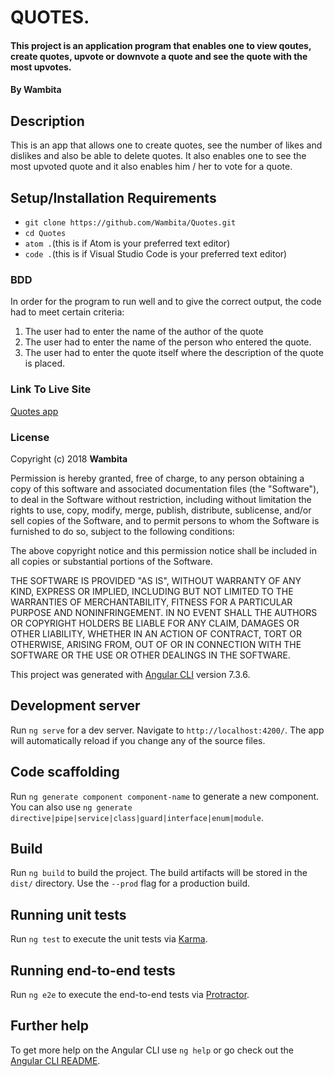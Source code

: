 # QUOTES.
#### This project is an application program that enables one to view qoutes, create quotes, upvote or downvote a quote and see the quote  with the most upvotes.
#### By **Wambita**
## Description
This is an app that allows one to create quotes, see the number of likes and dislikes and also be able to delete quotes. It also enables one to see the most upvoted quote and it also enables him / her to vote for a quote.

## Setup/Installation Requirements

- `git clone https://github.com/Wambita/Quotes.git`
- `cd Quotes`
- `atom .`(this is if Atom is your preferred text editor)
- `code .`(this is if Visual Studio Code is your preferred text editor)

### BDD
In order for the program to run well and to give the correct output, the code had to meet certain criteria:
1. The user had to enter the name of the author of the quote
2. The user had to enter the name of the person who entered the quote.
3. The user had to enter the quote itself where the description of the quote is placed.

### Link To Live Site

[Quotes app](https://Wambita.github.io/Quotes)

### License

Copyright (c) 2018 **Wambita**

Permission is hereby granted, free of charge, to any person obtaining a copy of this software and associated documentation files (the "Software"), to deal in the Software without restriction, including without limitation the rights to use, copy, modify, merge, publish, distribute, sublicense, and/or sell copies of the Software, and to permit persons to whom the Software is furnished to do so, subject to the following conditions:

The above copyright notice and this permission notice shall be included in all copies or substantial portions of the Software.

THE SOFTWARE IS PROVIDED "AS IS", WITHOUT WARRANTY OF ANY KIND, EXPRESS OR IMPLIED, INCLUDING BUT NOT LIMITED TO THE WARRANTIES OF MERCHANTABILITY, FITNESS FOR A PARTICULAR PURPOSE AND NONINFRINGEMENT. IN NO EVENT SHALL THE AUTHORS OR COPYRIGHT HOLDERS BE LIABLE FOR ANY CLAIM, DAMAGES OR OTHER LIABILITY, WHETHER IN AN ACTION OF CONTRACT, TORT OR OTHERWISE, ARISING FROM, OUT OF OR IN CONNECTION WITH THE SOFTWARE OR THE USE OR OTHER DEALINGS IN THE SOFTWARE.

This project was generated with [Angular CLI](https://github.com/angular/angular-cli) version 7.3.6.

## Development server

Run `ng serve` for a dev server. Navigate to `http://localhost:4200/`. The app will automatically reload if you change any of the source files.

## Code scaffolding

Run `ng generate component component-name` to generate a new component. You can also use `ng generate directive|pipe|service|class|guard|interface|enum|module`.

## Build

Run `ng build` to build the project. The build artifacts will be stored in the `dist/` directory. Use the `--prod` flag for a production build.

## Running unit tests

Run `ng test` to execute the unit tests via [Karma](https://karma-runner.github.io).

## Running end-to-end tests

Run `ng e2e` to execute the end-to-end tests via [Protractor](http://www.protractortest.org/).

## Further help

To get more help on the Angular CLI use `ng help` or go check out the [Angular CLI README](https://github.com/angular/angular-cli/blob/master/README.md).

